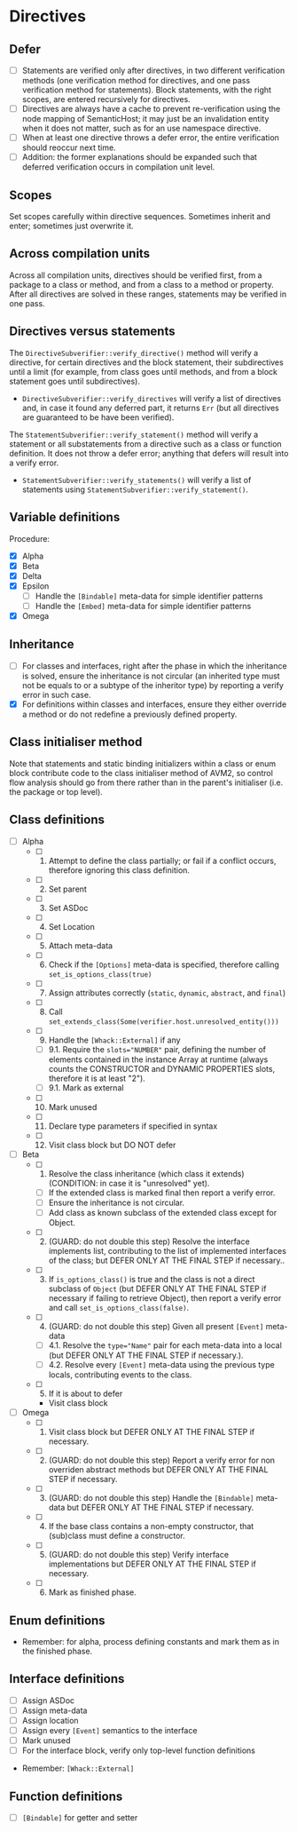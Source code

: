 # Directives

## Defer

* [ ] Statements are verified only after directives, in two different verification methods (one verification method for directives, and one pass verification method for statements). Block statements, with the right scopes, are entered recursively for directives.
* [ ] Directives are always have a cache to prevent re-verification using the node mapping of SemanticHost; it may just be an invalidation entity when it does not matter, such as for an use namespace directive.
* [ ] When at least one directive throws a defer error, the entire verification should reoccur next time.
* [ ] Addition: the former explanations should be expanded such that deferred verification occurs in compilation unit level.

## Scopes

Set scopes carefully within directive sequences. Sometimes inherit and enter; sometimes just overwrite it.

## Across compilation units

Across all compilation units, directives should be verified first, from a package to a class or method, and from a class to a method or property. After all directives are solved in these ranges, statements may be verified in one pass.

## Directives versus statements

The `DirectiveSubverifier::verify_directive()` method will verify a directive, for certain directives and the block statement, their subdirectives until a limit (for example, from class goes until methods, and from a block statement goes until subdirectives).

* `DirectiveSubverifier::verify_directives` will verify a list of directives and, in case it found any deferred part, it returns `Err` (but all directives are guaranteed to be have been verified).

The `StatementSubverifier::verify_statement()` method will verify a statement or all substatements from a directive such as a class or function definition. It does not throw a defer error; anything that defers will result into a verify error.

* `StatementSubverifier::verify_statements()` will verify a list of statements using `StatementSubverifier::verify_statement()`.

## Variable definitions

Procedure:

* [x] Alpha
* [x] Beta
* [x] Delta
* [x] Epsilon
  * [ ] Handle the `[Bindable]` meta-data for simple identifier patterns
  * [ ] Handle the `[Embed]` meta-data for simple identifier patterns
* [x] Omega

## Inheritance

* [ ] For classes and interfaces, right after the phase in which the inheritance is solved, ensure the inheritance is not circular (an inherited type must not be equals to or a subtype of the inheritor type) by reporting a verify error in such case.
* [x] For definitions within classes and interfaces, ensure they either override a method or do not redefine a previously defined property.

## Class initialiser method

Note that statements and static binding initializers within a class or enum block contribute code to the class initialiser method of AVM2, so control flow analysis should go from there rather than in the parent's initialiser (i.e. the package or top level).

## Class definitions

- [ ] Alpha
  - [ ] 1. Attempt to define the class partially; or fail if a conflict occurs, therefore ignoring this class definition.
  - [ ] 2. Set parent
  - [ ] 3. Set ASDoc
  - [ ] 4. Set Location
  - [ ] 5. Attach meta-data
  - [ ] 6. Check if the `[Options]` meta-data is specified, therefore calling `set_is_options_class(true)`
  - [ ] 7. Assign attributes correctly (`static`, `dynamic`, `abstract`, and `final`)
  - [ ] 8. Call `set_extends_class(Some(verifier.host.unresolved_entity()))`
  - [ ] 9. Handle the `[Whack::External]` if any
    - [ ] 9.1. Require the `slots="NUMBER"` pair, defining the number of elements contained in the instance Array at runtime (always counts the CONSTRUCTOR and DYNAMIC PROPERTIES slots, therefore it is at least "2").
    - [ ] 9.1. Mark as external
  - [ ] 10. Mark unused
  - [ ] 11. Declare type parameters if specified in syntax
  - [ ] 12. Visit class block but DO NOT defer
- [ ] Beta
  - [ ] 1. Resolve the class inheritance (which class it extends) (CONDITION: in case it is "unresolved" yet).
    - [ ] If the extended class is marked final then report a verify error.
    - [ ] Ensure the inheritance is not circular.
    - [ ] Add class as known subclass of the extended class except for Object.
  - [ ] 2. (GUARD: do not double this step) Resolve the interface implements list, contributing to the list of implemented interfaces of the class; but DEFER ONLY AT THE FINAL STEP if necessary..
  - [ ] 3. If `is_options_class()` is true and the class is not a direct subclass of `Object` (but DEFER ONLY AT THE FINAL STEP if necessary if failing to retrieve Object), then report a verify error and call `set_is_options_class(false)`.
  - [ ] 4. (GUARD: do not double this step) Given all present `[Event]` meta-data
    - [ ] 4.1. Resolve the `type="Name"` pair for each meta-data into a local (but DEFER ONLY AT THE FINAL STEP if necessary.).
    - [ ] 4.2. Resolve every `[Event]` meta-data using the previous type locals, contributing events to the class.
  - [ ] 5. If it is about to defer
    - Visit class block
- [ ] Omega
  - [ ] 1. Visit class block but DEFER ONLY AT THE FINAL STEP if necessary.
  - [ ] 2. (GUARD: do not double this step) Report a verify error for non overriden abstract methods but DEFER ONLY AT THE FINAL STEP if necessary.
  - [ ] 3. (GUARD: do not double this step) Handle the `[Bindable]` meta-data but DEFER ONLY AT THE FINAL STEP if necessary.
  - [ ] 4. If the base class contains a non-empty constructor, that (sub)class must define a constructor.
  - [ ] 5. (GUARD: do not double this step) Verify interface implementations but DEFER ONLY AT THE FINAL STEP if necessary.
  - [ ] 6. Mark as finished phase.

## Enum definitions

- Remember: for alpha, process defining constants and mark them as in the finished phase.

## Interface definitions

* [ ] Assign ASDoc
* [ ] Assign meta-data
* [ ] Assign location
* [ ] Assign every `[Event]` semantics to the interface
* [ ] Mark unused
* [ ] For the interface block, verify only top-level function definitions

- Remember: `[Whack::External]`

## Function definitions

- [ ] `[Bindable]` for getter and setter